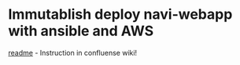 # Immutablish deploy navi-webapp with ansible and AWS

[readme] - Instruction in confluense wiki!

[readme]: https://naviworld.atlassian.net/wiki/x/OAAT
   


